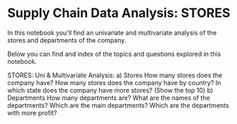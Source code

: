# Supply Chain Data Analysis: STORES

In this notebook you'll find an univariate and multivariate analysis of the stores and departments of the company.

Below you can find and index of the topics and questions explored in this notebook.

STORES: Uni & Multivariate Analysis:
	a) Stores
		How many stores does the company have?
		How many stores does the company have by country?
		In which state does the company have more stores? (Show the top 10)
	b) Departments
		How many departments are?
		What are the names of the departments?
		Which are the main departments?
		Which are the departments with more profit?


